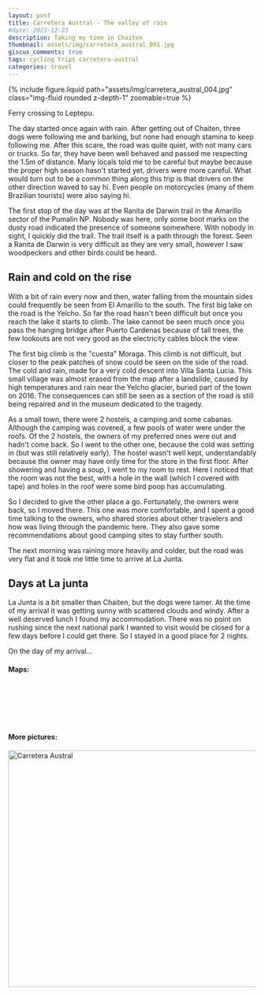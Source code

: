 ```yaml
---
layout: post
title: Carretera Austral - The valley of rain
#date: 2023-12-23
description: Taking my time in Chaiten
thumbnail: assets/img/carretera_austral_001.jpg
giscus_comments: true
tags: cycling trips carretera-austral
categories: travel
---
```


{% include figure.liquid path="assets/img/carretera_austral_004.jpg" class="img-fluid rounded z-depth-1" zoomable=true %}
<div class="caption">
    Ferry crossing to Leptepu.
</div>

The day started once again with rain. After getting out of Chaiten, three dogs
were following me and barking, but none had enough stamina to keep following me.
After this scare, the road was quite quiet, with not many cars or trucks. So
far, they have been well behaved and passed me respecting the 1.5m of distance.
Many locals told me to be careful but maybe because the proper high season
hasn't started yet, drivers were more careful. What would turn out to be a 
common thing along this trip is that drivers on the other direction waved to
say hi. Even people on motorcycles (many of them Brazilian tourists) were also
saying hi.

The first stop of the day was at the Ranita de Darwin trail in the Amarillo
sector of the Pumalin NP. Nobody was here, only some boot marks on the dusty
road indicated the presence of someone somewhere. With nobody in sight, I 
quickly did the trail. The trail itself is a path through the forest. Seen
a Ranita de Darwin is very difficult as they are very small, however I saw
woodpeckers and other birds could be heard.

## Rain and cold on the rise

With a bit of rain every now and then, water falling from the mountain sides
could frequently be seen from El Amarillo to the south. The first big lake on
the road is the Yelcho. So far the road hasn't been difficult but once you reach
the lake it starts to climb. The lake cannot be seen much once you pass the
hanging bridge after Puerto Cardenas because of tall trees, the few lookouts
are not very good as the electricity cables block the view.

The first big climb is the "cuesta" Moraga. This climb is not difficult, but
closer to the peak patches of snow could be seen on the side of the road. The
cold and rain, made for a very cold descent into Villa Santa Lucia. This small
village was almost erased from the map after a landslide, caused by high
temperatures and rain near the Yelcho glacier, buried part of the town on 2016.
The consequences can still be seen as a section of the road is still being
repaired and in the museum dedicated to the tragedy.

As a small town, there were 2 hostels, a camping and some cabanas.
Although the camping was covered, a few pools of water were under the roofs.
Of the 2 hostels, the owners of my preferred ones were out and hadn't come back.
So I went to the other one, because the cold was setting in (but was still
relatively early). The hostel wasn't well kept, understandably because the owner
may have only time for the store in the first floor. After showering and having
a soup, I went to my room to rest. Here I noticed that the room was not the
best, with  a hole in the wall (which I covered with tape) and holes in the roof
were some bird poop has accumulating.

So I decided to give the other place a go. Fortunately, the owners were back, so
I moved there. This one was more comfortable, and I spent a good time talking to
the owners, who shared stories about other travelers and how was living through
the pandemic here. They also gave some recommendations about good camping sites
to stay further south.

The next morning was raining more heavily and colder, but the road was very flat
and it took me little time to arrive at La Junta.

## Days at La junta

La Junta is a bit smaller than Chaiten, but the dogs were tamer. At the time
of my arrival it was getting sunny with scattered clouds and windy. After a well
deserved lunch I found my accommodation. There was no point on rushing since the
next national park I wanted to visit would be closed for a few days before I
could get there. So I stayed in a good place for 2 nights.

On the day of my arrival...

#### Maps:

<div class="strava-embed-placeholder" data-embed-type="activity" data-embed-id="9996753792" data-style="standard"></div><script src="https://strava-embeds.com/embed.js"></script>

<br/><br/>

<div class="strava-embed-placeholder" data-embed-type="activity" data-embed-id="10002580630" data-style="standard"></div><script src="https://strava-embeds.com/embed.js"></script>

<br/><br/>



#### More pictures:

<a data-flickr-embed="true" data-header="true" href="https://www.flickr.com/photos/faoch/albums/72177720313509568" title="Carretera Austral"><img src="https://live.staticflickr.com/65535/53409424323_e204897c05_z.jpg" width="640" height="480" alt="Carretera Austral"/></a><script async src="//embedr.flickr.com/assets/client-code.js" charset="utf-8"></script>

